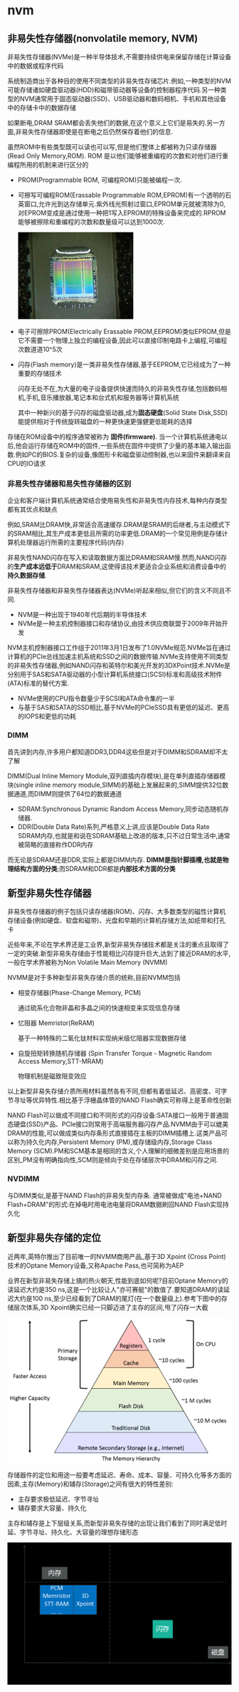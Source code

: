 
# nvm

## 非易失性存储器(nonvolatile memory, NVM)

非易失性存储器(NVMe)是一种半导体技术,不需要持续供电来保留存储在计算设备中的数据或程序代码

系统制造商出于各种目的使用不同类型的非易失性存储芯片.例如,一种类型的NVM可能存储诸如硬盘驱动器(HDD)和磁带驱动器等设备的控制器程序代码.另一种类型的NVM通常用于固态驱动器(SSD)、USB驱动器和数码相机、手机和其他设备中的存储卡中的数据存储

如果断电,DRAM SRAM都会丢失他们的数据,在这个意义上它们是易失的.另一方面,非易失性存储器即使是在断电之后仍然保存着他们的信息.

虽然ROM中有些类型既可以读也可以写,但是他们整体上都被称为只读存储器(Read Only Memory,ROM). ROM 是以他们能够被重编程的次数和对他们进行重编程所用的机制来进行区分的

- PROM(Programmable ROM, 可编程ROM)只能被编程一次.
- 可擦写可编程ROM(Erassable Programmable ROM,EPROM)有一个透明的石英窗口,允许光到达存储单元.紫外线光照射过窗口,EPROM单元就被清除为0,对EPROM变成是通过使用一种把1写入EPROM的特殊设备来完成的.RPROM能够被擦除和重编程的次数和数量级可以达到1000次.

  ![20221224201328](https://raw.githubusercontent.com/learner-lu/picbed/master/20221224201328.png)

- 电子可擦除PROM(Electrically Erassable PROM,EEPROM)类似EPROM,但是它不需要一个物理上独立的编程设备,因此可以直接印制电路卡上编程,可编程次数道道10^5次
- 闪存(Flash memory)是一类非易失性存储器,基于EEPROM,它已经成为了一种重要的存储技术

  闪存无处不在,为大量的电子设备提供快速而持久的非易失性存储,包括数码相机,手机,音乐播放器,笔记本和台式机和服务器等计算机系统

  其中一种新兴的基于闪存的磁盘驱动器,成为**固态硬盘**(Solid State Disk,SSD)能提供相对于传统旋转磁盘的一种更快速更强健更低能耗的选择

存储在ROM设备中的程序通常被称为 **固件(firmware)**. 当一个计算机系统通电以后,他会运行存储在ROM中的固件,一些系统在固件中提供了少量的基本输入输出函数.例如PC的BIOS.复杂的设备,像图形卡和磁盘驱动控制器,也以来固件来翻译来自CPU的IO请求

### 非易失性存储器和易失性存储器的区别

企业和客户端计算机系统通常结合使用易失性和非易失性内存技术,每种内存类型都有其优点和缺点

例如,SRAM比DRAM快,非常适合高速缓存.DRAM是SRAM的后继者,与主动模式下的SRAM相比,其生产成本更低且所需的功率更低.DRAM的一个常见用例是存储计算机处理器运行所需的主要程序代码(内存)

非易失性NAND闪存在写入和读取数据方面比DRAM和SRAM慢.然而,NAND闪存的**生产成本远低于**DRAM和SRAM,这使得该技术更适合企业系统和消费设备中的**持久数据存储**.

非易失性存储器和非易失性存储器表达(NVMe)听起来相似,但它们的含义不同且不同.

- NVM是一种出现于1940年代后期的半导体技术
- NVMe是一种主机控制器接口和存储协议,由技术供应商联盟于2009年开始开发

NVM主机控制器接口工作组于2011年3月1日发布了1.0NVMe规范.NVMe旨在通过计算机的PCIe总线加速主机系统和SSD之间的数据传输.NVMe支持使用不同类型的非易失性存储器,例如NAND闪存和英特尔和美光开发的3DXPoint技术.NVMe是分别用于SAS和SATA驱动器的小型计算机系统接口(SCSI)标准和高级技术附件(ATA)标准的替代方案.

- NVMe使用的CPU指令数量少于SCSI和ATA命令集的一半
- 与基于SAS和SATA的SSD相比,基于NVMe的PCIeSSD具有更低的延迟、更高的IOPS和更低的功耗

### DIMM

首先讲到内存,许多用户都知道DDR3,DDR4这些但是对于DIMM和SDRAM却不太了解

DIMM(Dual Inline Memory Module,双列直插内存模块),是在单列直插存储器模块(single inline memory module,SIMM)的基础上发展起来的,SIMM提供32位数据通道,而DIMM则提供了64位的数据通道

- SDRAM:Synchronous Dynamic Random Access Memory,同步动态随机存储器.
- DDR(Double Data Rate)系列,严格意义上讲,应该是Double Data Rate SDRAM内存,也就是和说在SDRAM基础上改进的版本,只不过日常生活中,通常被简略的直接称作DDR内存

而无论是SDRAM还是DDR,实际上都是DIMM内存. **DIMM是指针脚插槽,也就是物理结构方面的分类**;而SDRAM和DDR都是**内部技术方面的分类**

## 新型非易失性存储器

非易失性存储器的例子包括只读存储器(ROM)、闪存、大多数类型的磁性计算机存储设备(例如硬盘、软盘和磁带)、光盘和早期的计算机存储方法,如纸带和打孔卡

近些年来,不论在学术界还是工业界,新型非易失存储技术都是关注的重点且取得了一定的突破.新型非易失存储由于性能相比闪存提升巨大,达到了接近DRAM的水平,一般在学术界被称为Non Volatile Main Memory (NVMM)

NVMM是对于多种新型非易失存储介质的统称,目前NVMM包括

- 相变存储器(Phase-Change Memory, PCM)

  通过硫系化合物非晶和多晶之间的快速相变来实现信息存储

- 忆阻器 Memristor(ReRAM)

  基于一种特殊的二氧化钛材料实现纳米级忆阻器实现数据存储

- 自旋扭矩转换随机存储器 (Spin Transfer Torque - Magnetic Random Access Memory,STT-MRAM)

  物理机制是磁致阻变效应

以上新型非易失存储介质所用材料虽然各有不同,但都有着低延迟、高密度、可字节寻址等优异特性.相比基于浮栅晶体管的NAND Flash确实可称得上是革命性创新

NAND Flash可以做成不同接口和不同形式的闪存设备:SATA接口一般用于普通固态硬盘(SSD)产品、PCIe接口则常用于高端服务器闪存产品.NVMM由于可以媲美DRAM的性能,可以做成类似内存条形式直接插在主板的DIMM插槽上.这类产品可以称为持久化内存,Persistent Memory (PM),或存储级内存,Storage Class Memory (SCM).PM和SCM基本是相同的含义,个人理解的细微差别是应用场景的区别_PM没有明确指向性,SCM则是倾向于处在存储层次中DRAM和闪存之间.

### NVDIMM

与DIMM类似,是基于NAND Flash的非易失型内存条. 通常被做成"电池+NAND Flash+DRAM"的形式:在掉电时用电池电量将DRAM数据刷回NAND Flash实现持久化

## 新型非易失存储的定位

近两年,英特尔推出了目前唯一的NVMM商用产品_基于3D Xpoint (Cross Point)技术的Optane Memory设备,又称Apache Pass,也可简称为AEP

业界在新型非易失存储上搞的热火朝天,性能到底如何呢?目前Optane Memory的读延迟大约是350 ns,这是一个比较让人"亦可赛艇"的数值了.要知道DRAM的读延迟大约是100 ns,至少已经看到了DRAM的尾灯(在一个数量级上).参考下图中的存储层次体系,3D Xpoint确实已经一只脚迈进了主存的区间,甩了闪存一大截

![20221225162409](https://raw.githubusercontent.com/learner-lu/picbed/master/20221225162409.png)

存储器件的定位和用途一般要考虑延迟、寿命、成本、容量、可持久化等多方面的因素,主存(Memory)和辅存(Storage)之间有很大的特性差别:

- 主存要求极低延迟、字节寻址
- 辅存要求大容量、持久化

主存和辅存是上下层级关系,而新型非易失存储的出现让我们看到了同时满足低时延、字节寻址、持久化、大容量的理想存储形态

![20221225162545](https://raw.githubusercontent.com/learner-lu/picbed/master/20221225162545.png)